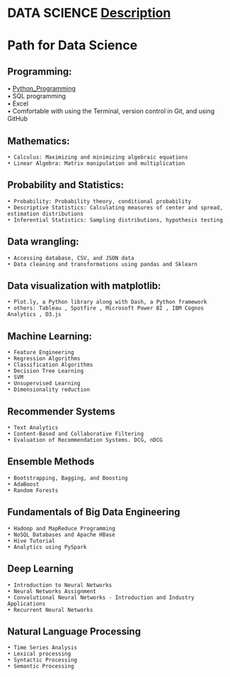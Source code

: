 # DATA SCIENCE [Description](https://github.com/rjnp2/Data-Science/blob/main/Data-Science.md)

# Path for Data Science

## Programming:

   • [Python_Programming](https://github.com/rjnp2/Data-Science/tree/main/tutorial/python) \
   • SQL programming \
   • Excel \
   • Comfortable with using the Terminal, version control in Git, and using GitHub

## Mathematics:
    • Calculus: Maximizing and minimizing algebraic equations
    • Linear Algebra: Matrix manipulation and multiplication

## Probability and Statistics:
    • Probability: Probability theory, conditional probability
    • Descriptive Statistics: Calculating measures of center and spread, estimation distributions
    • Inferential Statistics: Sampling distributions, hypothesis testing

## Data wrangling:
    • Accessing database, CSV, and JSON data
    • Data cleaning and transformations using pandas and Sklearn

## Data visualization with matplotlib:
    • Plot.ly, a Python library along with Dash, a Python framework
    • others: Tableau , Spotfire , Microsoft Power BI , IBM Cognos Analytics , D3.js


## Machine Learning:
    • Feature Engineering
    • Regression Algorithms
    • Classification Algorithms
    • Decision Tree Learning
    • SVM
    • Unsupervised Learning
    • Dimensionality reduction

## Recommender Systems
    • Text Analytics
    • Content-Based and Collaborative Filtering
    • Evaluation of Recommendation Systems. DCG, nDCG

## Ensemble Methods
    • Bootstrapping, Bagging, and Boosting
    • AdaBoost
    • Random Forests

## Fundamentals of Big Data Engineering
    • Hadoop and MapReduce Programming
    • NoSQL Databases and Apache HBase
    • Hive Tutorial
    • Analytics using PySpark

## Deep Learning
    • Introduction to Neural Networks
    • Neural Networks Assignment
    • Convolutional Neural Networks - Introduction and Industry Applications
    • Recurrent Neural Networks

## Natural Language Processing
    • Time Series Analysis
    • Lexical processing
    • Syntactic Processing
    • Semantic Processing
